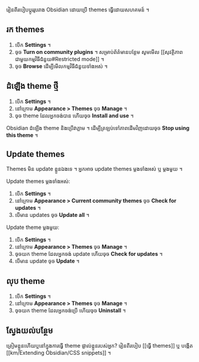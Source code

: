 រៀនពីរបៀបប្តូររូបរាង Obsidian ដោយប្រើ themes ធ្វើដោយសហគមន៍ ។

## រក themes

1. បើក **Settings** ។
2. ចុច **Turn on community plugins** ។ សម្រាប់ព័ត៌មានបន្ថែម សូមមើល [[សុវត្ថិភាពជាមួយកម្មវិធីជំនួយ#Restricted mode]] ។
3. ចុច **Browse** ដើម្បីមើលកម្មវិធីជំនួយទាំងអស់ ។

## ដំឡើង theme ថ្មី

1. បើក **Settings** ។
2. នៅក្រោម **Appearance > Themes**​​ ចុច **Manage** ។
3. ចុច theme ដែលអ្នកចង់បាន ហើយចុច **Install and use** ។

Obsidian ដំឡើង theme និងប្រើវាភ្លាម ។ ដើម្បីត្រឡប់ទៅភាពដើមវិញដោយចុច **Stop using this theme** ។

## Update themes

Themes មិន update ខ្លួនឯងទេ ។ អ្នកអាច update themes ម្តងទាំងអស់ ឬ ម្តងមួយ ។

Update themes ម្តងទាំងអស់:

1. បើក **Settings** ។
2. នៅក្រោម **Appearance > Current community themes** ចុច **Check for updates** ។
3. បើមាន updates ចុច **Update all** ។

Update theme ម្តងមួយ:

1. បើក **Settings** ។
2. នៅក្រោម **Appearance > Themes** ចុច **Manage** ។
3. ចុចយក theme ដែលអ្នកចង់ update ហើយចុច **Check for updates** ។
4. បើមាន update ចុច **Update** ។

## លុប theme

1. បើក **Settings** ។
2. នៅក្រោម **Appearance > Themes** ចុច **Manage** ។
3. ចុចយក theme ដែលអ្នកចង់ប្រើ ហើយចុច **Uninstall** ។

## ស្វែងយល់បន្ថែម

ត្រៀមខ្លួនហើយឬនៅក្នុងការធ្វើ theme ផ្ទាល់ខ្លួនរបស់អ្នក? រៀនពីរបៀប [[ធ្វើ themes]] ឬ បង្កើត [[km/Extending Obsidian/CSS snippets]] ។
